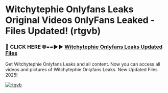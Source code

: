 # Witchytephie Onlyfans Leaks Original Videos 0nlyFans Leaked - Files Updated! (rtgvb)

<h3>🔴 CLICK HERE 🌐==►► <a href="https://tinyurl.com/4seja8ks" rel="nofollow">Witchytephie Onlyfans Leaks Updated Files</a></h3>

Get Witchytephie Onlyfans Leaks and all content. Now you can access all videos and pictures of Witchytephie Onlyfans Leaks. New Updated Files 2025!

[![rtgvb](https://i.imgur.com/EWjZXRe.gif)](https://tinyurl.com/4seja8ks)
